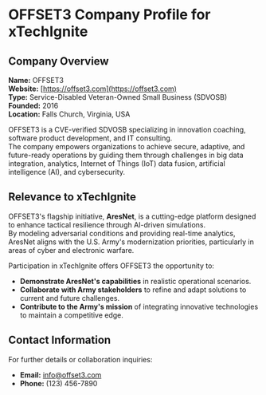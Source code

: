 # OFFSET3 Company Profile for xTechIgnite

## Company Overview

**Name:** OFFSET3  
**Website:** [https://offset3.com](https://offset3.com)  
**Type:** Service-Disabled Veteran-Owned Small Business (SDVOSB)  
**Founded:** 2016  
**Location:** Falls Church, Virginia, USA

OFFSET3 is a CVE-verified SDVOSB specializing in innovation coaching, software product development, and IT consulting.  
The company empowers organizations to achieve secure, adaptive, and future-ready operations by guiding them through challenges in big data integration, analytics, Internet of Things (IoT) data fusion, artificial intelligence (AI), and cybersecurity.

## Relevance to xTechIgnite

OFFSET3's flagship initiative, **AresNet**, is a cutting-edge platform designed to enhance tactical resilience through AI-driven simulations.  
By modeling adversarial conditions and providing real-time analytics, AresNet aligns with the U.S. Army's modernization priorities, particularly in areas of cyber and electronic warfare.

Participation in xTechIgnite offers OFFSET3 the opportunity to:

- **Demonstrate AresNet's capabilities** in realistic operational scenarios.
- **Collaborate with Army stakeholders** to refine and adapt solutions to current and future challenges.
- **Contribute to the Army's mission** of integrating innovative technologies to maintain a competitive edge.

## Contact Information

For further details or collaboration inquiries:

- **Email:** [info@offset3.com](mailto:info@offset3.com)
- **Phone:** (123) 456-7890

